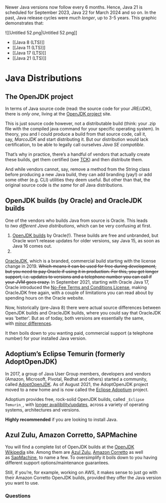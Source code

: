 Newer Java versions now follow every 6 months. Hence, Java 21 is scheduled for September 2023, Java 22 for March 2024 and so on. In the past, Java release cycles were _much longer_, up to 3-5 years. This graphic demonstrates that:

![[Untitled 52.png|Untitled 52.png]]
- [[Java 8 (LTS)]]
- [[Java 11 (LTS)]]
- [[Java 17 (LTS)]]
- [[Java 21 (LTS)]]

# **Java Distributions**

## **The OpenJDK project**

In terms of Java source code (read: the source code for your JRE/JDK), there is _only one_, living at the [OpenJDK project](http://openjdk.java.net/projects/jdk/) site.

This is just source code however, not a distributable build (think: your .zip file with the compiled java command for your specific operating system). In theory, you and I could produce a build from that source code, call it, say, _MarcoJDK_ and start distributing it. But our distribution would lack certification, to be able to legally call ourselves _Java SE compatible_.

That’s why in practice, there’s a handful of vendors that actually create these builds, get them certified (see [TCK](https://en.wikipedia.org/wiki/Technology_Compatibility_Kit)) and then distribute them.

And while vendors cannot, say, remove a method from the String class before producing a new Java build, they can add branding (yay!) or add some other (e.g. CLI) utilities they deem useful. But other than that, the original source code is _the same_ for _all_ Java distributions.

## **OpenJDK builds (by Oracle) and OracleJDK builds**

One of the vendors who builds Java from source is Oracle. This leads to _two different Java distributions_, which can be very confusing at first.

1. [OpenJDK builds](http://jdk.java.net/) by Oracle(!). These builds are free and unbranded, but Oracle won’t release updates for older versions, say Java 15, as soon as Java 16 comes out.  
2.  
[OracleJDK](https://www.oracle.com/technetwork/java/javase/downloads/index.html), which is a branded, commercial build starting with the license change in 2019. ~~Which means it can be used for free during development, but you need to pay Oracle if using it in production. For this, you get longer support, i.e. updates to versions and a telephone number you can call if your JVM goes crazy.~~ In September 2021, starting with Oracle Java 17, Oracle introduced the [No-Fee Terms and Conditions License](https://www.oracle.com/downloads/licenses/no-fee-license.html), making OracleJDK free again, with a couple of limitations you can read about by spending hours on the Oracle website.

Now, historically (pre-Java 8) there were actual source differences between OpenJDK builds and OracleJDK builds, where you could say that OracleJDK was 'better'. But as of today, both versions are essentially the same, with [minor differences](https://blogs.oracle.com/java-platform-group/oracle-jdk-releases-for-java-11-and-later).

It then boils down to you wanting paid, commercial support (a telephone number) for your installed Java version.

## **Adoptium’s Eclipse Temurin (formerly AdoptOpenJDK)**

In 2017, a group of Java User Group members, developers and vendors (Amazon, Microsoft, Pivotal, Redhat and others) started a community, called [AdoptOpenJDK](https://adoptopenjdk.net/). As of August 2021, the AdoptOpenJDK project moved to a new home and is now called the [Eclipse Adoptium](https://projects.eclipse.org/projects/adoptium) project.

Adoptium provides free, rock-solid OpenJDK builds, called `_Eclipse Temurin_`, with [longer availibility/updates](https://adoptium.net/support.html), across a variety of operating systems, architectures and versions.

**Highly recommended** if you are looking to install Java.

## **Azul Zulu, Amazon Corretto, SAPMachine**

You will find a complete list of OpenJDK builds at the [OpenJDK Wikipedia](https://en.wikipedia.org/wiki/OpenJDK) site. Among them are [Azul Zulu](https://www.azul.com/products/zulu-community/), [Amazon Corretto](https://aws.amazon.com/de/corretto/) as well as [SapMachine](https://sap.github.io/SapMachine/), to name a few. To oversimplify it boils down to you having different support options/maintenance guarantees.

Still, if you’re, for example, working on AWS, it makes sense to just go with their Amazon Corretto OpenJDK builds, provided they offer the Java version you want to use.

### Questions